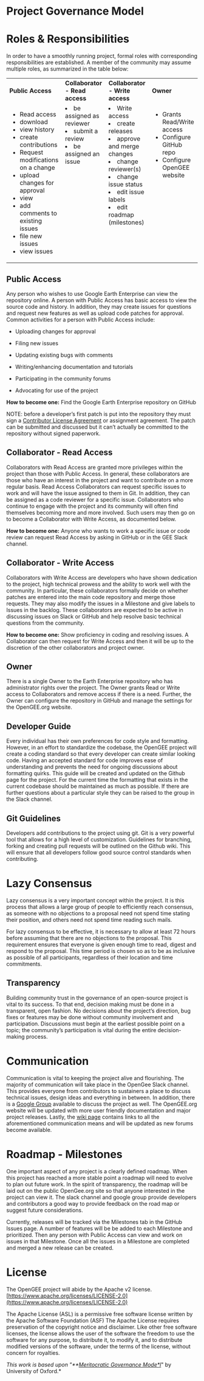 # Project Governance Model

# Roles & Responsibilities

In order to have a smoothly running project, formal roles with corresponding responsibilities are established.  A member of the community may assume multiple roles, as summarized in the table below:

<table>
  <tr>
    <td><b>Public Access</b></td>
    <td><b>Collaborator - Read access</b></td>
    <td><b>Collaborator - Write access</b></td>
    <td><b>Owner</b></td>
  </tr>
  <tr valign="top">
    <td>

- Read access
- download
- view history
-  create contributions
- Request modifications on a change
- upload changes for approval
- view
- add comments to existing issues
- file new issues
- view issues</td>
    <td>
- be assigned as reviewer
- submit a review
- be assigned an issue</td>
    <td>
- Write access
- create releases
- approve and merge changes
- change reviewer(s)
- change issue status
- edit issue labels
- edit roadmap (milestones)

</td>
    <td>

- Grants Read/Write access
- Configure GitHub repo
- Configure OpenGEE website

</td>
    
</table>


## Public Access

Any person who wishes to use Google Earth Enterprise can view the repository online. A person with Public Access has basic access to view the source code and history. In addition, they may create issues for questions and request new features  as well as upload code patches for approval. Common activities for a person with Public Access include:

* Uploading changes for approval

* Filing new issues

* Updating existing bugs with comments

* Writing/enhancing documentation and tutorials

* Participating in the community forums

* Advocating for use of the project

**How to become one:** Find the Google Earth Enterprise repository on GitHub

NOTE: before a developer’s first patch is put into the repository they must sign a [Contributor License Agreement](https://cla.github.com/) or assignment agreement. The patch can be submitted and discussed but it can’t actually be committed to the repository without signed paperwork.

## Collaborator - Read Access

Collaborators with Read Access are granted more privileges within the project than those with Public Access. In general, these collaborators are those who have an interest in the project and want to contribute on a more regular basis. Read Access Collaborators can request specific issues to work and will have the issue assigned to them in Git. In addition, they can be assigned as a code reviewer for a specific issue. Collaborators who continue to engage with the project and its community will often find themselves becoming more and more involved. Such users may then go on to become a Collaborator with Write Access, as documented below.

**How to become one:** Anyone who wants to work a specific issue or code review can request Read Access by asking in GitHub or in the GEE Slack channel.

## Collaborator - Write Access

Collaborators with Write Access are developers who have shown dedication to the project, high technical prowess and the ability to work well with the community. In particular, these collaborators formally decide on whether patches are entered into the main code repository and merge those requests. They may also modify the issues in a Milestone and give labels to Issues in the backlog. These collaborators are expected to be active in discussing issues on Slack or GitHub and help resolve basic technical questions from the community. 

**How to become one:** Show proficiency in coding and resolving issues. A Collaborator can then request for Write Access and then it will be up to the discretion of the other collaborators and project owner.

## Owner

There is a single Owner to the Earth Enterprise repository who has administrator rights over the project. The Owner grants Read or Write access to Collaborators and remove access if there is a need. Further, the Owner can configure the repository in GitHub and manage the settings for the OpenGEE.org website.

## Developer Guide

Every individual has their own preferences for code style and formatting. However, in an effort to standardize the codebase, the OpenGEE project will create a coding standard so that every developer can create similar looking code. Having an accepted standard for code improves ease of understanding and prevents the need for ongoing discussions about formatting quirks. This guide will be created and updated on the Github page for the project. For the current time the formatting that exists in the current codebase should be maintained as much as possible. If there are further questions about a particular style they can be raised to the group in the Slack channel.

## Git Guidelines

Developers add contributions to the project using git. Git is a very powerful tool that allows for a high level of customization. Guidelines for branching, forking and creating pull requests will be outlined on the Github wiki. This will ensure that all developers follow good source control standards when contributing.

# Lazy Consensus

Lazy consensus is a very important concept within the project. It is this process that allows a large group of people to efficiently reach consensus, as someone with no objections to a proposal need not spend time stating their position, and others need not spend time reading such mails.

For lazy consensus to be effective, it is necessary to allow at least 72 hours before assuming that there are no objections to the proposal. This requirement ensures that everyone is given enough time to read, digest and respond to the proposal. This time period is chosen so as to be as inclusive as possible of all participants, regardless of their location and time commitments.

## Transparency

Building community trust in the governance of an open-source project is vital to its success. To that end, decision making must be done in a transparent, open fashion. No decisions about the project’s direction, bug fixes or features may be done without community involvement and participation. Discussions must begin at the earliest possible point on a topic; the community’s participation is vital during the entire decision-making process.

# Communication

Communication is vital to keeping the project alive and flourishing. The majority of communication will take place in the OpenGee Slack channel. This provides everyone from contributors to sustainers a place to discuss technical issues, design ideas and everything in between. In addition, there is a [Google Group](https://groups.google.com/forum/#!forum/google-earth-enterprise) available to discuss the project as well. The OpenGEE.org website will be updated with more user friendly documentation and major project releases. Lastly, the [wiki page](https://github.com/google/earthenterprise/wiki) contains links to all the aforementioned communication means and will be updated as new forums become available.

# Roadmap - Milestones

One important aspect of any project is a clearly defined roadmap. When this project has reached a more stable point a roadmap will need to evolve to plan out future work. In the spirit of transparency, the roadmap will be laid out on the public OpenGee.org site so that anyone interested in the project can view it. The slack channel and google group provide developers and contributors a good way to provide feedback on the road map or suggest future considerations.

Currently, releases will be tracked via the Milestones tab in the GitHub Issues page. A number of features will be be added to each Milestone and prioritized. Then any person with Public Access can view and work on issues in that Milestone. Once all the issues in a Milestone are completed and merged a new release can be created.

# License

The OpenGEE project will abide by the Apache v2 license. [https://www.apache.org/licenses/LICENSE-2.0](https://www.apache.org/licenses/LICENSE-2.0)

The Apache License (ASL) is a permissive free software license written by the Apache Software Foundation (ASF) The Apache License requires preservation of the copyright notice and disclaimer. Like other free software licenses, the license allows the user of the software the freedom to use the software for any purpose, to distribute it, to modify it, and to distribute modified versions of the software, under the terms of the license, without concern for royalties.

*This work is based upon "**[Meritocratic Governance Mode*l](http://www.oss-watch.ac.uk/resources/meritocraticGovernanceModel)*" by University of Oxford.*
